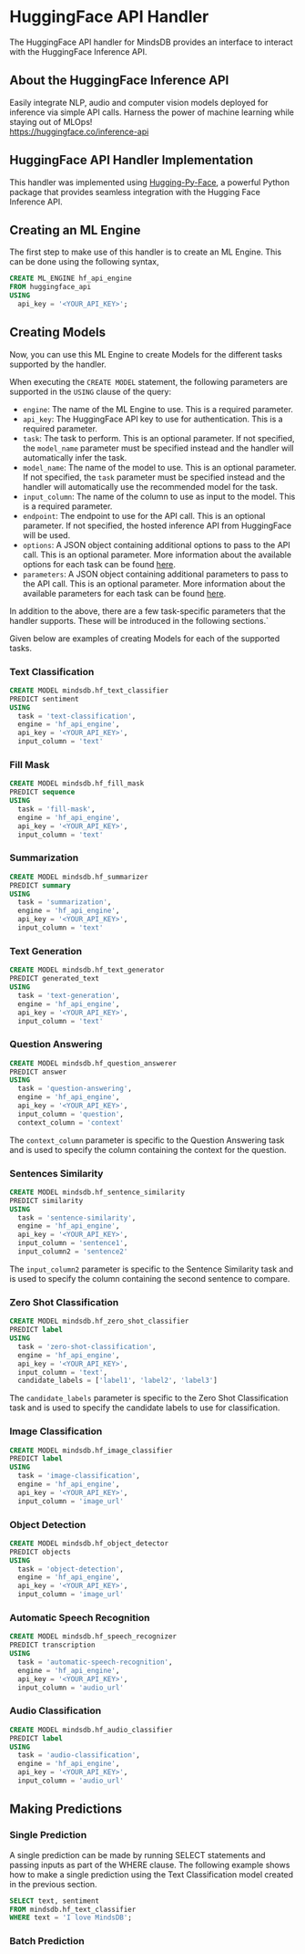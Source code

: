 # HuggingFace API Handler

The HuggingFace API handler for MindsDB provides an interface to interact with the HuggingFace Inference API.

## About the HuggingFace Inference API
Easily integrate NLP, audio and computer vision models deployed for inference via simple API calls. Harness the power of machine learning while staying out of MLOps!
<br>
https://huggingface.co/inference-api

## HuggingFace API Handler Implementation

This handler was implemented using [Hugging-Py-Face](https://github.com/MinuraPunchihewa/hugging-py-face), a powerful Python package that provides seamless integration with the Hugging Face Inference API.

## Creating an ML Engine

The first step to make use of this handler is to create an ML Engine. This can be done using the following syntax,
```sql
CREATE ML_ENGINE hf_api_engine
FROM huggingface_api
USING
  api_key = '<YOUR_API_KEY>';
```

## Creating Models

Now, you can use this ML Engine to create Models for the different tasks supported by the handler. 

When executing the `CREATE MODEL` statement, the following parameters are supported in the `USING` clause of the query:
- `engine`: The name of the ML Engine to use. This is a required parameter.
- `api_key`: The HuggingFace API key to use for authentication. This is a required parameter.
- `task`: The task to perform. This is an optional parameter. If not specified, the `model_name` parameter must be specified instead and the handler will automatically infer the task.
- `model_name`: The name of the model to use. This is an optional parameter. If not specified, the `task` parameter must be specified instead and the handler will automatically use the recommended model for the task.
- `input_column`: The name of the column to use as input to the model. This is a required parameter.
- `endpoint`: The endpoint to use for the API call. This is an optional parameter. If not specified, the hosted inference API from HuggingFace will be used.
- `options`: A JSON object containing additional options to pass to the API call. This is an optional parameter. More information about the available options for each task can be found [here](https://huggingface.co/docs/api-inference/detailed_parameters).
- `parameters`: A JSON object containing additional parameters to pass to the API call. This is an optional parameter. More information about the available parameters for each task can be found [here](https://huggingface.co/docs/api-inference/detailed_parameters).

In addition to the above, there are a few task-specific parameters that the handler supports. These will be introduced in the following sections.`

Given below are examples of creating Models for each of the supported tasks.

### Text Classification
```sql
CREATE MODEL mindsdb.hf_text_classifier
PREDICT sentiment
USING
  task = 'text-classification',
  engine = 'hf_api_engine',
  api_key = '<YOUR_API_KEY>',
  input_column = 'text'
```

### Fill Mask
```sql
CREATE MODEL mindsdb.hf_fill_mask
PREDICT sequence
USING
  task = 'fill-mask',
  engine = 'hf_api_engine',
  api_key = '<YOUR_API_KEY>',
  input_column = 'text'
```

### Summarization
```sql
CREATE MODEL mindsdb.hf_summarizer
PREDICT summary
USING
  task = 'summarization',
  engine = 'hf_api_engine',
  api_key = '<YOUR_API_KEY>',
  input_column = 'text'
```

### Text Generation
```sql
CREATE MODEL mindsdb.hf_text_generator
PREDICT generated_text
USING
  task = 'text-generation',
  engine = 'hf_api_engine',
  api_key = '<YOUR_API_KEY>',
  input_column = 'text'
```

### Question Answering
```sql
CREATE MODEL mindsdb.hf_question_answerer
PREDICT answer
USING
  task = 'question-answering',
  engine = 'hf_api_engine',
  api_key = '<YOUR_API_KEY>',
  input_column = 'question',
  context_column = 'context'
```

The `context_column` parameter is specific to the Question Answering task and is used to specify the column containing the context for the question.

### Sentences Similarity
```sql
CREATE MODEL mindsdb.hf_sentence_similarity
PREDICT similarity
USING
  task = 'sentence-similarity',
  engine = 'hf_api_engine',
  api_key = '<YOUR_API_KEY>',
  input_column = 'sentence1',
  input_column2 = 'sentence2'
```

The `input_column2` parameter is specific to the Sentence Similarity task and is used to specify the column containing the second sentence to compare.

### Zero Shot Classification
```sql
CREATE MODEL mindsdb.hf_zero_shot_classifier
PREDICT label
USING
  task = 'zero-shot-classification',
  engine = 'hf_api_engine',
  api_key = '<YOUR_API_KEY>',
  input_column = 'text',
  candidate_labels = ['label1', 'label2', 'label3']
```

The `candidate_labels` parameter is specific to the Zero Shot Classification task and is used to specify the candidate labels to use for classification.

### Image Classification
```sql
CREATE MODEL mindsdb.hf_image_classifier
PREDICT label
USING
  task = 'image-classification',
  engine = 'hf_api_engine',
  api_key = '<YOUR_API_KEY>',
  input_column = 'image_url'
```

### Object Detection
```sql
CREATE MODEL mindsdb.hf_object_detector
PREDICT objects
USING
  task = 'object-detection',
  engine = 'hf_api_engine',
  api_key = '<YOUR_API_KEY>',
  input_column = 'image_url'
```

### Automatic Speech Recognition
```sql
CREATE MODEL mindsdb.hf_speech_recognizer
PREDICT transcription
USING
  task = 'automatic-speech-recognition',
  engine = 'hf_api_engine',
  api_key = '<YOUR_API_KEY>',
  input_column = 'audio_url'
```

### Audio Classification
```sql
CREATE MODEL mindsdb.hf_audio_classifier
PREDICT label
USING
  task = 'audio-classification',
  engine = 'hf_api_engine',
  api_key = '<YOUR_API_KEY>',
  input_column = 'audio_url'
```

## Making Predictions

### Single Prediction
A single prediction can be made by running SELECT statements and passing inputs as part of the WHERE clause. The following example shows how to make a single prediction using the Text Classification model created in the previous section.
```sql
SELECT text, sentiment
FROM mindsdb.hf_text_classifier
WHERE text = 'I love MindsDB';
```

### Batch Prediction
